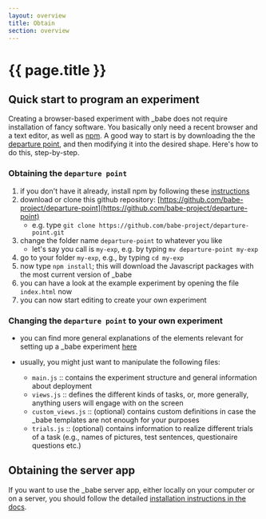 ```yaml
---
layout: overview
title: Obtain
section: overview
---
```


# {{ page.title }}

## Quick start to program an experiment

Creating a browser-based experiment with _babe does not require installation of fancy software. You basically only need a recent browser and a text editor, as well as [npm](https://www.npmjs.com/get-npm). A good way to start is by downloading the the [departure point](https://github.com/babe-project/departure-point), and then modifying it into the desired shape. Here's how to do this, step-by-step.

### Obtaining the `departure point`

1. if you don't have it already, install npm by following these [instructions](https://www.npmjs.com/get-npm)
2. download or clone this github repository: [https://github.com/babe-project/departure-point](https://github.com/babe-project/departure-point)
   - e.g. type `git clone https://github.com/babe-project/departure-point.git`
3. change the folder name `departure-point` to whatever you like
   - let's say you call is `my-exp`, e.g. by typing `mv departure-point my-exp`
4. go to your folder `my-exp`, e.g., by typing `cd my-exp`
5. now type `npm install`; this will download the Javascript packages with the most current version of _babe
6. you can have a look at the example experiment by opening the file `index.html` now
7. you can now start editing to create your own experiment

### Changing the `departure point` to your own experiment

- you can find more general explanations of the elements relevant for setting up a _babe experiment [here](https://github.com/babe-project/babe-project#Usage)

- usually, you might just want to manipulate the following files:
	- `main.js` :: contains the experiment structure and general information about deployment
	- `views.js` :: defines the different kinds of tasks, or, more generally, anything users will engage with on the screen
    - `custom_views.js` :: (optional) contains custom definitions in case the _babe templates are not enough for your purposes
	- `trials.js` :: (optional) contains information to realize different trials of a task (e.g., names of pictures, test sentences, questionaire questions etc.)

## Obtaining the server app

If you want to use the _babe server app, either locally on your computer or on a server, you should follow the detailed [installation instructions in the docs](../serverapp/overview.html).
